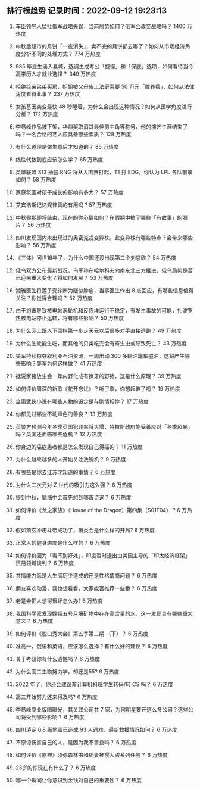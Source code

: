 
## 排行榜趋势 记录时间：2022-09-12 19:23:13
  
  1. 车臣领导人猛批俄军战略失误，当前局势如何？俄军会改变战略吗？ 1400 万热度
    
  2. 中秋后超市的月饼「一夜消失」，卖不完的月饼都去哪了？如何从市场经济角度分析不同的处理方式？ 774 万热度
    
  3. 985 毕业生涌入县城，选调生成考公「捷径」和「保底」选项，如何看待当今高学历人才就业选择？ 349 万热度
    
  4. 拒绝给亲弟弟买房，姐姐被父母告上法庭索要 50 万元「赡养费」，如何从法律角度看待此事？ 237 万热度
    
  5. 女孩基因突变最快 48 秒睡着，为什么会出现这种情况？如何从医学角度进行分析？ 172 万热度
    
  6. 李易峰作品被下架，华鼎奖取消其最佳男主角等称号，他的演艺生涯结束了吗？一名合格的艺人应具备哪些素质？ 128 万热度
    
  7. 有什么道理是做生意后才知道的？ 85 万热度
    
  8. 线性代数到底应该怎么学？ 65 万热度
    
  9. 英雄联盟 S12 抽签 RNG 将从入围赛打起，T1 打 EDG，你认为 LPL 各队前景如何？ 58 万热度
    
  10. 家庭氛围对孩子成长的影响有多大？ 57 万热度
    
  11. 艾宾浩斯记忆规律真的有用吗         ? 57 万热度
    
  12. 中秋假期即将结束，现在的你心情如何？在假期中拍了哪些「有故事」的照片？ 56 万热度
    
  13. 四川发现国内未出现过的奥密克戎变异株，此变异株有哪些特点？会带来哪些影响？ 56 万热度
    
  14. 《三体》问世16年了，为什么中国还没出现第二个刘慈欣？ 54 万热度
    
  15. 俄乌双方公布最新战况，乌军称在哈尔科夫向南东北三方推进，俄乌局势是否已迎来重大变化？将如何发展？ 53 万热度
    
  16. 湘雅医生将莲子壳诊断为疑似肿瘤，当事医生作出 8 点回应，有哪些信息值得关注？你觉得合理吗？ 52 万热度
    
  17. 由于炮击导致核电站涡轮机和反应堆运行不稳定，有发生事故的可能，扎波罗热核电站停止运转，将有哪些影响？ 50 万热度
    
  18. 为什么网上跟人下围棋第一步走天元以后很多对手直接逃跑？ 49 万热度
    
  19. 为什么生蚝能生吃，而其他的贝类吃完会有寄生虫或导致死亡？ 43 万热度
    
  20. 美军持续掠夺叙利亚石油资源，一周出动 300 多辆油罐车盗油，这将产生哪些影响？美军为何这样做？ 41 万热度
    
  21. 据说家猪放生会一年内野化成有獠牙的野猪，这是什么原理？ 39 万热度
    
  22. 如何评价周深的新歌《花开忘忧》？听了歌，你想起谁了吗？ 19 万热度
    
  23. 金庸武侠小说有哪些人物的设定是与剧情相悖？ 17 万热度
    
  24. 你都见过哪些不动声色的善良？ 13 万热度
    
  25. 英警方预测今年冬季英国犯罪率将大增，特拉斯政府能妥善应对「冬季风暴」吗？英国还面临哪些危机？ 12 万热度
    
  26. 你身边的癌症患者都是怎么发现自己得癌的？ 11 万热度
    
  27. 为什么越来越多的人开始关注洗碗机？ 9 万热度
    
  28. 有哪些是你去江苏才知道的事情？ 6 万热度
    
  29. 为什么二次元对 Z 世代的吸引力这么强？ 6 万热度
    
  30. 提到中秋，脑海中会首先想到哪首诗词？ 6 万热度
    
  31. 如何评价《龙之家族》（House of the Dragon）第四集（S01E04） ? 6 万热度
    
  32. 假如萧玄冲击斗帝成功了，萧炎会是什么样的开局? 6 万热度
    
  33. 正常人的健身进度是什么样的？ 6 万热度
    
  34. 如何评价因为「看不到好处」，印度暂时退出由美国主导的「印太经济框架」贸易领域谈判？ 6 万热度
    
  35. 共情能力低是人生阅历少造成的还是性格情商问题？ 6 万热度
    
  36. 朋友喜欢动漫，我也想看看，大家能否推荐一些番？ 6 万热度
    
  37. 老是会把人想得很坏怎么办? 6 万热度
    
  38. 我国科学家发现嫦娥五号月壤矿物中存在高含量的水，这一发现具有哪些重大意义？ 6 万热度
    
  39. 如何评价《脱口秀大会》第五季第二期 （下）？ 6 万热度
    
  40. 准高一，俄语和英语，应该怎么选择？有什么好的建议？ 6 万热度
    
  41. 关于考研你有什么遗憾吗？ 6 万热度
    
  42. 为什么高二生物努力学，却还是55? 6 万热度
    
  43. 2022 年了，你还会建议非计算机科班学生转码/转 CS 吗？ 6 万热度
    
  44. 高三开始努力还来得及吗? 6 万热度
    
  45. 李易峰商业版图曝光，其关联公司共 7 家，为何明星要开这么多公司？这些公司将受到哪些影响？ 6 万热度
    
  46. 四川泸定 6.8 级地震已造成 93 人遇难，最新救援情况如何？ 6 万热度
    
  47. 不原谅伤害自己的人，是因为我不善良吗？ 6 万热度
    
  48. 如何评价《原神》须弥森林书和稻妻神樱大祓系列任务？ 6 万热度
    
  49. 23岁的你现在有什么了？ 6 万热度
    
  50. 哪一个瞬间让你意识到金钱对自己的重要性？ 6 万热度
    